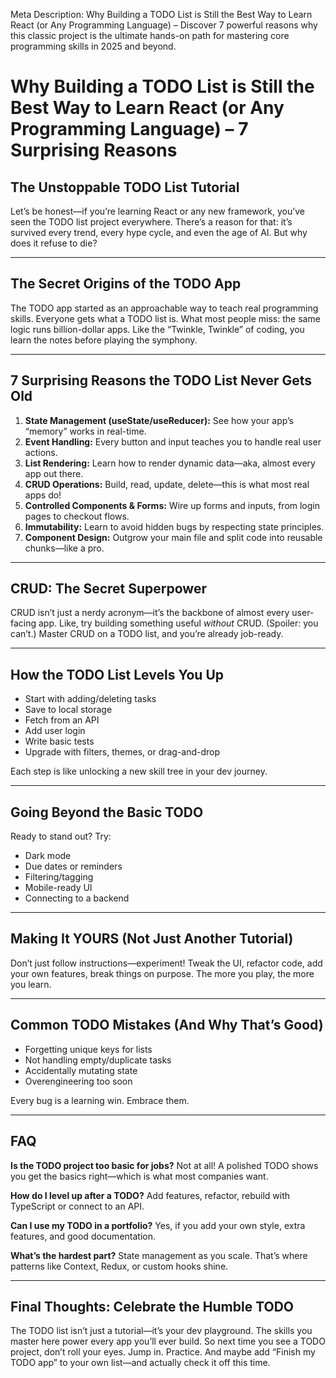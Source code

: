 Meta Description: Why Building a TODO List is Still the Best Way to Learn React (or Any Programming Language) – Discover 7 powerful reasons why this classic project is the ultimate hands-on path for mastering core programming skills in 2025 and beyond.

# Why Building a TODO List is Still the Best Way to Learn React (or Any Programming Language) – 7 Surprising Reasons

## The Unstoppable TODO List Tutorial

Let’s be honest—if you’re learning React or any new framework, you’ve seen the TODO list project everywhere. There’s a reason for that: it’s survived every trend, every hype cycle, and even the age of AI. But why does it refuse to die?

---

## The Secret Origins of the TODO App

The TODO app started as an approachable way to teach real programming skills. Everyone gets what a TODO list is. What most people miss: the same logic runs billion-dollar apps. Like the “Twinkle, Twinkle” of coding, you learn the notes before playing the symphony.

---

## 7 Surprising Reasons the TODO List Never Gets Old

1. **State Management (useState/useReducer):** See how your app’s “memory” works in real-time.
2. **Event Handling:** Every button and input teaches you to handle real user actions.
3. **List Rendering:** Learn how to render dynamic data—aka, almost every app out there.
4. **CRUD Operations:** Build, read, update, delete—this is what most real apps do!
5. **Controlled Components & Forms:** Wire up forms and inputs, from login pages to checkout flows.
6. **Immutability:** Learn to avoid hidden bugs by respecting state principles.
7. **Component Design:** Outgrow your main file and split code into reusable chunks—like a pro.

---

## CRUD: The Secret Superpower

CRUD isn’t just a nerdy acronym—it’s the backbone of almost every user-facing app. Like, try building something useful _without_ CRUD. (Spoiler: you can’t.) Master CRUD on a TODO list, and you’re already job-ready.

---

## How the TODO List Levels You Up

- Start with adding/deleting tasks
- Save to local storage
- Fetch from an API
- Add user login
- Write basic tests
- Upgrade with filters, themes, or drag-and-drop

Each step is like unlocking a new skill tree in your dev journey.

---

## Going Beyond the Basic TODO

Ready to stand out? Try:

- Dark mode
- Due dates or reminders
- Filtering/tagging
- Mobile-ready UI
- Connecting to a backend

---

## Making It YOURS (Not Just Another Tutorial)

Don’t just follow instructions—experiment! Tweak the UI, refactor code, add your own features, break things on purpose. The more you play, the more you learn.

---

## Common TODO Mistakes (And Why That’s Good)

- Forgetting unique keys for lists
- Not handling empty/duplicate tasks
- Accidentally mutating state
- Overengineering too soon

Every bug is a learning win. Embrace them.

---

## FAQ

**Is the TODO project too basic for jobs?** Not at all! A polished TODO shows you get the basics right—which is what most companies want.

**How do I level up after a TODO?** Add features, refactor, rebuild with TypeScript or connect to an API.

**Can I use my TODO in a portfolio?** Yes, if you add your own style, extra features, and good documentation.

**What’s the hardest part?** State management as you scale. That’s where patterns like Context, Redux, or custom hooks shine.

---

## Final Thoughts: Celebrate the Humble TODO

The TODO list isn’t just a tutorial—it’s your dev playground. The skills you master here power every app you’ll ever build. So next time you see a TODO project, don’t roll your eyes. Jump in. Practice. And maybe add “Finish my TODO app” to your own list—and actually check it off this time.
